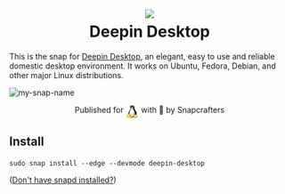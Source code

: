 <h1 align="center">
  <img src="https://user-images.githubusercontent.com/45159366/57979062-1fc87c00-79cd-11e9-8451-5f0f070530dc.png">
  <br />
  Deepin Desktop
</h1>

This is the snap for [Deepin Desktop](https://www.deepin.org/en/dde/), an elegant, easy to use and reliable domestic desktop environment. It works on Ubuntu, Fedora, Debian, and other major Linux distributions. 

<!-- Uncomment and modify this when you are provided a build status badge
<p align="center">
<a href="https://build.snapcraft.io/user/snapcrafters/fork-and-rename-me"><img src="https://build.snapcraft.io/badge/snapcrafters/fork-and-rename-me.svg" alt="Snap Status"></a>
</p>
-->


![my-snap-name](https://user-images.githubusercontent.com/45159366/57979064-21923f80-79cd-11e9-842a-55ab9ec73d41.jpeg?raw=true "my-snap-name")


<p align="center">Published for <img src="https://raw.githubusercontent.com/anythingcodes/slack-emoji-for-techies/gh-pages/emoji/tux.png" align="top" width="24" /> with 💝 by Snapcrafters</p>

## Install

    sudo snap install --edge --devmode deepin-desktop

([Don't have snapd installed?](https://snapcraft.io/docs/core/install))

